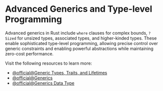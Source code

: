 # Advanced Generics and Type-level Programming

Advanced generics in Rust include `where` clauses for complex bounds, `?Sized` for unsized types, associated types, and higher-kinded types. These enable sophisticated type-level programming, allowing precise control over generic constraints and enabling powerful abstractions while maintaining zero-cost performance.

Visit the following resources to learn more:

- [@official@Generic Types, Traits, and Lifetimes](https://doc.rust-lang.org/book/ch10-00-generics.html)
- [@official@Generics](https://doc.rust-lang.org/rust-by-example/generics.html)
- [@official@Generics Data Type](https://doc.rust-lang.org/book/ch10-01-syntax.html)
